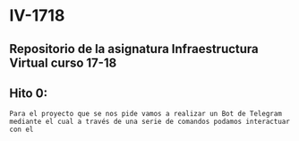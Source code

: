 # IV-1718

## Repositorio de la asignatura Infraestructura Virtual curso 17-18

## Hito 0:
	Para el proyecto que se nos pide vamos a realizar un Bot de Telegram mediante el cual a través de una serie de comandos podamos interactuar con el

